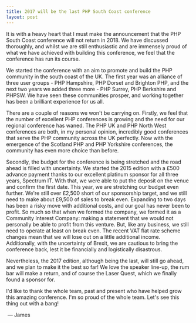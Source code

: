 ```yaml
---
title: 2017 will be the last PHP South Coast conference
layout: post
---
```


It is with a heavy heart that I must make the announcement that the PHP South Coast conference will not return in 2018.
We have discussed thoroughly, and whilst we are still enthusiastic and are immensely proud of what we have achieved with
building this conference, we feel that the conference has run its course.

We started the conference with an aim to promote and build the PHP community in the south coast of the UK. The first
year was an alliance of three user groups - PHP Hampshire, PHP Dorset and Brighton PHP, and the next two years we added
three more - PHP Surrey, PHP Berkshire and PHPSW. We have seen these communities prosper, and working together has been
a brilliant experience for us all.

There are a couple of reasons we won't be carrying on. Firstly, we feel that the number of excellent PHP conferences is
growing and the need for our regional conference has waned. The PHP UK and PHP North West conferences are both, in my
personal opinion, incredibly good conferences that serve the PHP community across the UK perfectly. Now with the
emergence of the Scotland PHP and PHP Yorkshire conferences, the community has even more choice than before.

Secondly, the budget for the conference is being stretched and the road ahead is filled with uncertainty. We started the
2015 edition with a £500 advance payment thanks to our excellent platinum sponsor for all three years, Spectrum IT. With
that, we were able to put the deposit on the venue and confirm the first date. This year, we are stretching our budget
even further. We're still over £2,500 short of our sponsorship target, and we still need to make about £9,500 of sales
to break even. Expanding to two days has been a risky move with additional costs, and our goal has never been to profit.
So much so that when we formed the company, we formed it as a Community Interest Company: making a statement that we
would not personally be able to profit from this venture. But, like any business, we still need to operate at least on
break even. The recent VAT flat rate scheme changes mean that we will lose out on a little additional income.
Additionally, with the uncertainty of Brexit, we are cautious to bring the conference back, lest it be financially and
logistically disastrous.

Nevertheless, the 2017 edition, although being the last, will still go ahead, and we plan to make it the best so far!
We love the speaker line-up, the rum bar will make a return, and of course the Laser Quest, which we finally found a
sponsor for.

I'd like to thank the whole team, past and present who have helped grow this amazing conference. I'm so proud of the
whole team. Let's see this thing out with a bang!

&nbsp;&mdash; James
